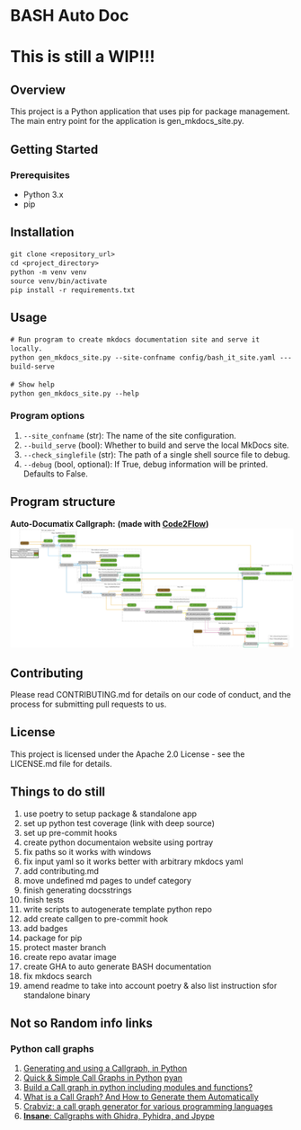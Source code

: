 # BASH Auto Doc


# This is still a WIP!!!

## Overview
This project is a Python application that uses pip for package management. The main entry point for the application is gen_mkdocs_site.py.

## Getting Started

### Prerequisites
* Python 3.x
* pip

## Installation

```
git clone <repository_url>
cd <project_directory>
python -m venv venv
source venv/bin/activate
pip install -r requirements.txt
```

## Usage
```
# Run program to create mkdocs documentation site and serve it locally.
python gen_mkdocs_site.py --site-confname config/bash_it_site.yaml ---build-serve

# Show help
python gen_mkdocs_site.py --help
```

### Program options
1. `--site_confname` (str): The name of the site configuration.
2. `--build_serve` (bool): Whether to build and serve the local MkDocs site.
3. `--check_singlefile` (str): The path of a single shell source file to debug.
4. `--debug` (bool, optional): If True, debug information will be printed. Defaults to False.


## Program structure

**Auto-Documatix Callgraph:**
__(made with [Code2Flow](https://github.com/scottrogowski/code2flow))__
![Callgraph](images/callgraph.png)


## Contributing
Please read CONTRIBUTING.md for details on our code of conduct, and the process for submitting pull requests to us.

## License
This project is licensed under the Apache 2.0 License - see the LICENSE.md file for details.

## Things to do still
1. use poetry to setup package & standalone app
2. set up python test coverage (link with deep source)
3. set up pre-commit hooks
4. create python documentaion website using portray
5. fix paths so it works with windows
6. fix input yaml so it works better with arbitrary mkdocs yaml
7. add contributing.md
8. move undefined md pages to undef category
9. finish generating docsstrings
10. finish tests
11. write scripts to autogenerate template python repo
12. add create callgen to pre-commit hook
13. add badges
14. package for pip
15. protect master branch
16. create repo avatar image
17. create GHA to auto generate BASH documentation
18. fix mkdocs search
19. amend readme to take into account poetry & also list instruction sfor standalone binary





## Not so Random info links

### Python call graphs
1. [Generating and using a Callgraph, in Python](https://cerfacs.fr/coop/pycallgraph)
2. [Quick & Simple Call Graphs in Python](https://medium.com/parkbee/quick-simple-call-graphs-in-python-eaa583d0e1b2)
    [pyan](https://github.com/Technologicat/pyan)
3. [Build a Call graph in python including modules and functions?](https://stackoverflow.com/questions/13963321/build-a-call-graph-in-python-including-modules-and-functions)
4. [What is a Call Graph? And How to Generate them Automatically](https://www.freecodecamp.org/news/how-to-automate-call-graph-creation/)
5. [Crabviz: a call graph generator for various programming languages](https://www.reddit.com/r/rust/comments/142is0h/crabviz_a_call_graph_generator_for_various/)
6. [**Insane**: Callgraphs with Ghidra, Pyhidra, and Jpype](https://clearbluejar.github.io/posts/callgraphs-with-ghidra-pyhidra-and-jpype/)

